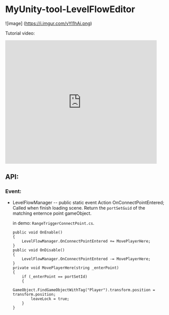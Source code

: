 # MyUnity-tool-LevelFlowEditor

![image] (https://i.imgur.com/vYl1hAi.png)

Tutorial video:

<iframe  title="Demo content" width="480" height="390" src="https://youtu.be/YZwyQ-2FZbA" frameborder="0" allowfullscreen></iframe>

## API:

### Event:
- LevelFlowManager
-- public static event Action<string> OnConnectPointEntered;
    Called when finish loading scene. Return the `portSetGuid` of the matching enternce point gameObject.
	
    in demo: `RangeTriggerConnectPoint.cs`. 
	
	```
	public void OnEnable()
    {
        LevelFlowManager.OnConnectPointEntered += MovePlayerHere;
    }
	public void OnDisable()
    {
        LevelFlowManager.OnConnectPointEntered -= MovePlayerHere;
    }
	private void MovePlayerHere(string _enterPoint)
    {
        if (_enterPoint == portSetId)
        {
            GameObject.FindGameObjectWithTag("Player").transform.position = transform.position;
            leaveLock = true;
        }
    }
	
	```
